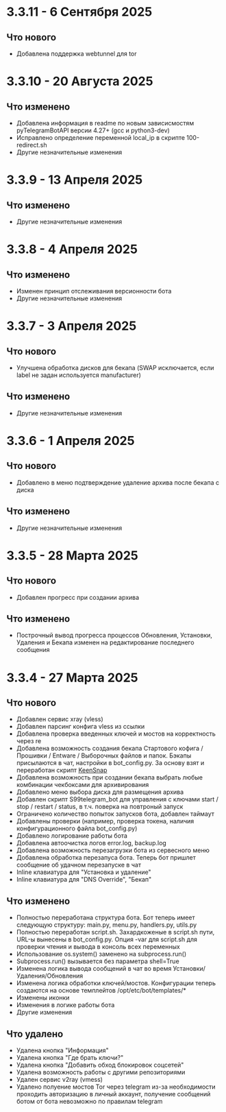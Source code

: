 # 3.3.11 - 6 Сентября 2025
## Что нового
- Добавлена поддержка webtunnel для tor


# 3.3.10 - 20 Августа 2025
## Что изменено
- Добавлена информация в readme по новым зависисмостям pyTelegramBotAPI версии 4.27+ (gcc и python3-dev)
- Исправлено определение переменной local_ip в скрипте 100-redirect.sh
- Другие незначительные изменения


# 3.3.9 - 13 Апреля 2025
## Что изменено
- Другие незначительные изменения


# 3.3.8 - 4 Апреля 2025
## Что изменено
- Изменен принцип отслеживания версионности бота
- Другие незначительные изменения


# 3.3.7 - 3 Апреля 2025
## Что нового
- Улучшена обработка дисков для бекапа (SWAP исключается, если label не задан используется manufacturer)

## Что изменено
- Другие незначительные изменения


# 3.3.6 - 1 Апреля 2025
## Что нового
- Добавлено в меню подтверждение удаление архива после бекапа с диска

## Что изменено
- Другие незначительные изменения


# 3.3.5 - 28 Марта 2025
## Что нового
- Добавлен прогресс при создании архива

## Что изменено
- Построчный вывод прогресса процессов Обновления, Установки, Удаления и Бекапа изменен на редактирование последнего сообщения


# 3.3.4 - 27 Марта 2025
## Что нового
- Добавлен сервис xray (vless)
- Добавлен парсинг конфига vless из ссылки
- Добавлена проверка введенных ключей и мостов на корректность через re
- Добавлена возможность создания бекапа Стартового кофига / Прошивки / Entware / Выборочных файлов и папок. Бэкапы присылаются в чат, настройки в bot_config.py.
  За основу взят и переработан скрипт [KeenSnap](https://github.com/spatiumstas/KeenSnap "https://github.com/spatiumstas/KeenSnap")
- Добавлена возможность при создании бекапа выбрать любые комбинации чекбоксами для архивирования
- Добавлено меню выбора диска для размещения архива
- Добавлен скрипт S99telegram_bot для управления с ключами start / stop / restart / status, в т.ч. поверка на повтроный запуск
- Ограничено количество попыток запусков бота, добавлен таймаут
- Добавлены проверки (например, проверка токена, наличия конфигурационного файла bot_config.py)
- Добавлено логирование работы бота
- Добавлена автоочистка логов error.log, backup.log
- Добавлена возможность перезагрузки бота из сервесного меню
- Добавлена обработка перезапуса бота. Теперь бот пришлет сообщение об удачном перезапуске в чат
- Inline клавиатура для "Установка и удаление"
- Inline клавиатура для "DNS Override", "Бекап"

## Что изменено
- Полностью переработана структура бота. Бот теперь имеет следующую структуру: main.py, menu.py, handlers.py, utils.py
- Полностью переработан script.sh.
  Захардкоженые в script.sh пути, URL-ы вынесены в bot_config.py.
  Опция -var для script.sh для проверки чтения и вывода в консоль всех переменных
- Использование os.system() заменено на subprocess.run()
- Subprocess.run() вызывается без параметра shell=True
- Изменена логика вывода сообщений в чат во время Установки/Удаления/Обновления
- Изменена логика обработки ключей/мостов. Конфигурации теперь создаются на основе темплейтов /opt/etc/bot/templates/*
- Изменены иконки
- Изменения в логике работы бота
- Другие изменения

## Что удалено
- Удалена кнопка "Информация"
- Удалена кнопка "Где брать ключи?"
- Удалена кнопка "Добавить обход блокировок соцсетей"
- Удалена возможность работы с другими репозиториями
- Удален сервис v2ray (vmess)
- Удалено полуение мостов Tor через telegram из-за необходимости проходить авторизацию в личный аккаунт, получение сообщений ботом от бота невозможно по правилам telegram
